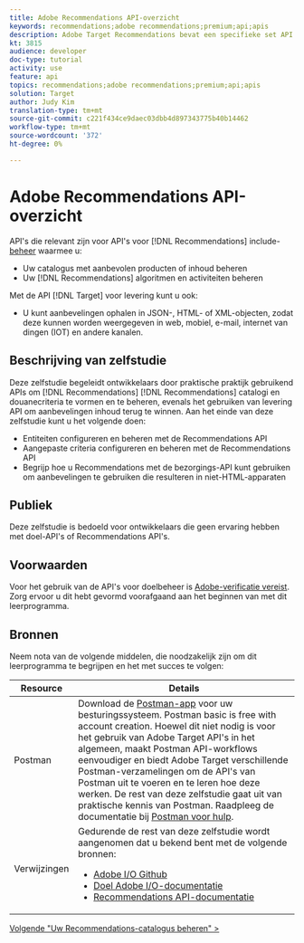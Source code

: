 ```yaml
---
title: Adobe Recommendations API-overzicht
keywords: recommendations;adobe recommendations;premium;api;apis
description: Adobe Target Recommendations bevat een specifieke set API's waarmee u uw catalogus met aanbevolen producten en/of inhoud kunt beheren. uw aanbevelingen, algoritmen en campagnes beheren; en aanbevelingen doen in JSON-, HTML- of XML-objecten die moeten worden weergegeven in webkanalen, mobiele apparaten, e-mail, IOT en andere kanalen.
kt: 3815
audience: developer
doc-type: tutorial
activity: use
feature: api
topics: recommendations;adobe recommendations;premium;api;apis
solution: Target
author: Judy Kim
translation-type: tm+mt
source-git-commit: c221f434ce9daec03dbb4d897343775b40b14462
workflow-type: tm+mt
source-wordcount: '372'
ht-degree: 0%

---
```



# Adobe Recommendations API-overzicht

API&#39;s die relevant zijn voor API&#39;s voor [!DNL Recommendations] include- [beheer](https://docs.adobe.com/content/help/en/target/using/apis/api-overview.html) waarmee u:

* Uw catalogus met aanbevolen producten of inhoud beheren
* Uw [!DNL Recommendations] algoritmen en activiteiten beheren

Met de API [!DNL Target] voor [](https://docs.adobe.com/content/help/en/target/using/apis/api-overview.html) levering kunt u ook:

* U kunt aanbevelingen ophalen in JSON-, HTML- of XML-objecten, zodat deze kunnen worden weergegeven in web, mobiel, e-mail, internet van dingen (IOT) en andere kanalen.

## Beschrijving van zelfstudie

Deze zelfstudie begeleidt ontwikkelaars door praktische praktijk gebruikend APIs om [!DNL Recommendations] [!DNL Recommendations] catalogi en douanecriteria te vormen en te beheren, evenals het gebruiken van levering API om aanbevelingen inhoud terug te winnen. Aan het einde van deze zelfstudie kunt u het volgende doen:

* Entiteiten configureren en beheren met de Recommendations API
* Aangepaste criteria configureren en beheren met de Recommendations API
* Begrijp hoe u Recommendations met de bezorgings-API kunt gebruiken om aanbevelingen te gebruiken die resulteren in niet-HTML-apparaten

## Publiek

Deze zelfstudie is bedoeld voor ontwikkelaars die geen ervaring hebben met doel-API&#39;s of Recommendations API&#39;s.

## Voorwaarden

Voor het gebruik van de API&#39;s voor doelbeheer is [Adobe-verificatie vereist](../apis/configure-io-target-integration.md). Zorg ervoor u dit hebt gevormd voorafgaand aan het beginnen van met dit leerprogramma.

## Bronnen

Neem nota van de volgende middelen, die noodzakelijk zijn om dit leerprogramma te begrijpen en het met succes te volgen:

| Resource | Details |
| --- | --- |
| Postman | Download de [Postman-app](https://www.postman.com/downloads/) voor uw besturingssysteem. Postman basic is free with account creation. Hoewel dit niet nodig is voor het gebruik van Adobe Target API&#39;s in het algemeen, maakt Postman API-workflows eenvoudiger en biedt Adobe Target verschillende Postman-verzamelingen om de API&#39;s van Postman uit te voeren en te leren hoe deze werken. De rest van deze zelfstudie gaat uit van praktische kennis van Postman. Raadpleeg de documentatie bij [Postman voor hulp](https://learning.getpostman.com/). |
| Verwijzingen | Gedurende de rest van deze zelfstudie wordt aangenomen dat u bekend bent met de volgende bronnen:<UL><li>[Adobe I/O Github](https://github.com/adobeio)</li><li>[Doel Adobe I/O-documentatie](https://developers.adobetarget.com/api/#introduction)</li><li>[Recommendations API-documentatie](https://developers.adobetarget.com/api/recommendations/)</li></ul> |

[Volgende &quot;Uw Recommendations-catalogus beheren&quot; >](manage-catalog.md)
